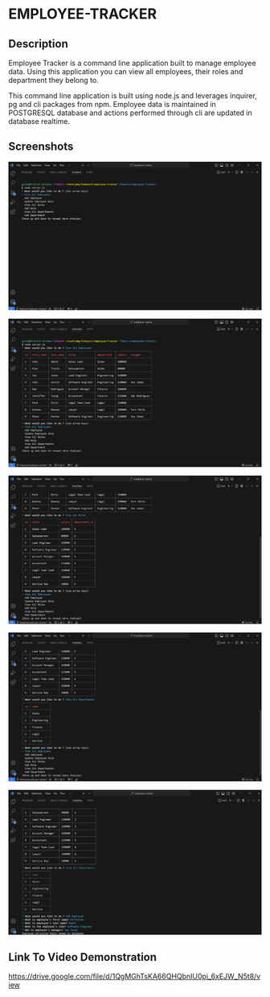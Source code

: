 # EMPLOYEE-TRACKER

## Description

Employee Tracker is a command line application built to manage employee data. Using this application you can view all employees, their roles and department they belong to.

This command line application is built using node.js and leverages inquirer, pg and cli packages from npm. Employee data is maintained in POSTGRESQL database and actions performed through cli are updated in database realtime.

## Screenshots

![Data Operations](assets/images/Data_Operations.png)

![View Employees](assets/images/View_Employees.png)

![View Roles](assets/images/View_Roles.png)

![View Departments](assets/images/View_Departments.png)

![Add Employee](assets/images/Add_Employee.png)

## Link To Video Demonstration

https://drive.google.com/file/d/1QgMGhTsKA66QHQbnIU0pi_6xEJW_N5t8/view